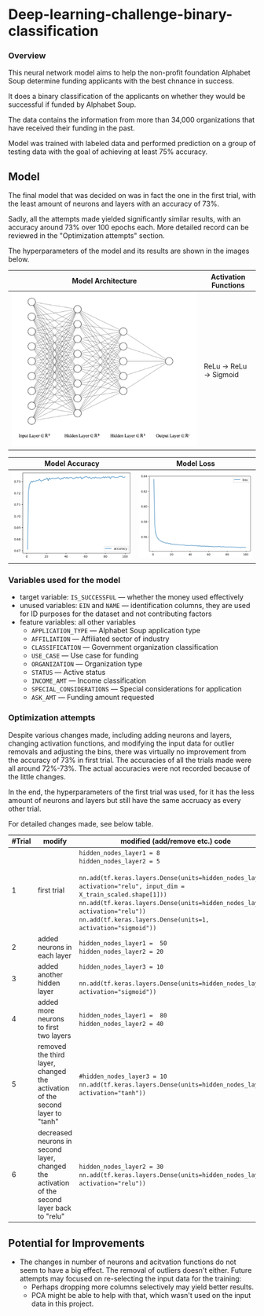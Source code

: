 # Deep-learning-challenge-binary-classification

### Overview
This neural network model aims to help the non-profit foundation Alphabet Soup determine funding applicants with the best chnance in success.

It does a binary classification of the applicants on whether they would be successful if funded by Alphabet Soup. 

The data contains the information from more than 34,000 organizations that have received their funding in the past.

Model was trained with labeled data and performed prediction on a group of testing data with the goal of achieving at least 75% accuracy. 

## Model
The final model that was decided on was in fact the one in the first trial, with the least amount of neurons and layers with an accuracy of 73%.

Sadly, all the attempts made yielded significantly similar results, with an accuracy around 73% over 100 epochs each. More detailed record can be reviewed in the "Optimization attempts" section.

The hyperparameters of the model and its results are shown in the images below.

| Model Architecture | Activation Functions |
|-------|-------|
| ![Model](/images/nn.png) | ReLu → ReLu → Sigmoid |

| Model Accuracy | Model Loss |
|-------|-------|
| ![Model Accuracy](/images/accuracy.png) | ![Model Loss](/images/loss.png) |


### Variables used for the model
- target variable: `IS_SUCCESSFUL` — whether the money used effectively
- unused variables: `EIN` and `NAME` — identification columns, they are used for ID purposes for the dataset and not contributing factors
- feature variables: all other variables 
    - `APPLICATION_TYPE` — Alphabet Soup application type
    - `AFFILIATION` — Affiliated sector of industry
    - `CLASSIFICATION` — Government organization classification
    - `USE_CASE` — Use case for funding
    - `ORGANIZATION` — Organization type
    - `STATUS` — Active status
    - `INCOME_AMT` — Income classification
    - `SPECIAL_CONSIDERATIONS` — Special considerations for application
    - `ASK_AMT` — Funding amount requested


### Optimization attempts
Despite various changes made, including adding neurons and layers, changing activation functions, and modifying the input data for outlier removals and adjusting the bins, there was virtually no improvement from the accuracy of 73% in first trial. The accuracies of all the trials made were all around 72%-73%. The actual accuracies were not recorded because of the little changes.

In the end, the hyperparameters of the first trial was used, for it has the less amount of neurons and layers but still have the same accruacy as every other trial.

For detailed changes made, see below table.

| #Trial | modify | modified (add/remove etc.) code |
|--------|--------|---------|
| 1 | first trial | `hidden_nodes_layer1 = 8`<br>`hidden_nodes_layer2 = 5`<br><br>`nn.add(tf.keras.layers.Dense(units=hidden_nodes_layer1, activation="relu", input_dim = X_train_scaled.shape[1]))`<br>`nn.add(tf.keras.layers.Dense(units=hidden_nodes_layer2, activation="relu"))`<br>`nn.add(tf.keras.layers.Dense(units=1, activation="sigmoid"))` |
| 2 | added neurons in each layer | `hidden_nodes_layer1 =  50`<br>`hidden_nodes_layer2 = 20` |
| 3 | added another hidden layer | `hidden_nodes_layer3 = 10`<br><br>`nn.add(tf.keras.layers.Dense(units=hidden_nodes_layer3, activation="sigmoid"))` |
| 4 | added more neurons to first two layers | `hidden_nodes_layer1 =  80`<br>`hidden_nodes_layer2 = 40 `|
| 5 | removed the third layer, changed the activation of the second layer to "tanh" | `#hidden_nodes_layer3 = 10`<br>`nn.add(tf.keras.layers.Dense(units=hidden_nodes_layer2, activation="tanh"))` |
| 6 | decreased neurons in second layer, changed the activation of the second layer back to "relu" | `hidden_nodes_layer2 = 30`<br>`nn.add(tf.keras.layers.Dense(units=hidden_nodes_layer2, activation="relu"))` |

## Potential for Improvements
- The changes in number of neurons and acitvation functions do not seem to have a big effect. The removal of outliers doesn't either. Future attempts may focused on re-selecting the input data for the training:
    - Perhaps dropping more columns selectively may yield better results.
    - PCA might be able to help with that, which wasn't used on the input data in this project.
